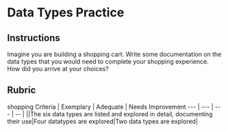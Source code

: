 # Data Types Practice

## Instructions

Imagine you are building a shopping cart. Write some documentation on the data types that you would need to complete your shopping experience. How did you arrive at your choices?

## Rubric
shopping
Criteria | Exemplary | Adequate | Needs Improvement
--- | --- | --- | -- |
||The six data types are listed and explored in detail, documenting their use|Four datatypes are explored|Two data types are explored|
